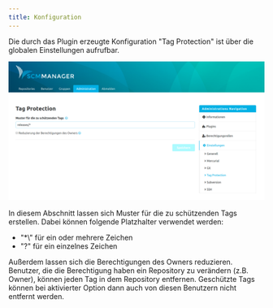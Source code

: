 ```yaml
---
title: Konfiguration
---
```

Die durch das Plugin erzeugte Konfiguration "Tag Protection" ist über die globalen Einstellungen aufrufbar.

![Tag Protection Überblick](assets/overview.png)

In diesem Abschnitt lassen sich Muster für die zu schützenden Tags erstellen. Dabei können folgende Platzhalter verwendet werden:

* "*\\" für ein oder mehrere Zeichen
* "?" für ein einzelnes Zeichen

Außerdem lassen sich die Berechtigungen des Owners reduzieren. Benutzer, die die Berechtigung haben ein Repository zu verändern (z.B. Owner), können jeden Tag in dem Repository entfernen. Geschützte Tags können bei aktivierter Option dann auch von diesen Benutzern nicht entfernt werden.
